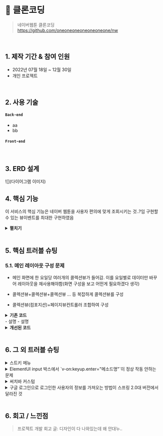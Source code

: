 # :pushpin: 클론코딩
>네이버웹툰 클론코딩  
>https://github.com/oneoneoneoneoneoneone/nw

</br>

## 1. 제작 기간 & 참여 인원
- 2022년 07월 18일 ~ 12월 30일
- 개인 프로젝트

</br>

## 2. 사용 기술
#### `Back-end`
  - aa
  - bb
#### `Front-end`


</br>

## 3. ERD 설계
![](다이어그램 이미지)


## 4. 핵심 기능
이 서비스의 핵심 기능은 네이버 웹툰을 사용자 편의에 맞게 조회시키는 것..?임
구현할 수 있는 뷰이벤트를 최대한 구현하였음

<details>
<summary><b>펼치기</b></summary>
<div markdown="1">

### 4.1. 화면 흐름
![](스토리보드 이미지 첨부)

### 4.2. API 조회
- **앱 최초 로드 시 네이버 책&영화 OPEN API를 조회하여 데이터를 구성했습니다.**
  - 책 링크
  - 북 링크
  
- **URL 통신** :pushpin: [코드 확인](링크)
  - Entities 형식에 맞게 파싱

- **User Default로 저장** :pushpin: [코드 확인](링크)
  - 로컬데이터 사용. 두번째 사용부터 로딩 없음

### 4.3. ViewController

- **오토 레이아웃 - SnapKit** :pushpin: [코드 확인]()
  - 스넵킷을 이용하여 화면 레이아웃 구성

- **적합한, 다양한 뷰컨트롤러 이용?** :pushpin: [코드 확인]()
  - ㅎㅎ.... 콜렉션뷰.. 테이블뷰.. 어쩌고
  - 재사용을 고려하여..

### 4.4. Service


### 4.5. Repository


</div>
</details>

</br>

## 5. 핵심 트러블 슈팅
### 5.1. 메인 레이아웃 구성 문제
- 메인 화면에 한 요일당 여러개의 콜렉션뷰가 들어감. 이를 요일별로 데이터만 바꾸어 레이아웃을 재사용해야함(화면 구성을 보고 어떤게 필요하겠다 생각)

- 콜렉션뷰+콜렉션뷰+콜렉션뷰 ... 등 복잡하게 콜렉션뷰를 구성

- 콜렉션뷰(컴포지션)+페이지뷰컨트롤러 조합하여 구성

<details>
<summary><b>기존 코드</b></summary>
<div markdown="1">

~~~java

~~~
  
</div>
</details>
- 설명
- 설명

<details>
<summary><b>개선된 코드</b></summary>
<div markdown="1">
  
~~~java

~~~
  
</div>
</details>

</br>

## 6. 그 외 트러블 슈팅
<details>
<summary>스트키 메뉴</summary>
<div markdown="1">
- 조가태요
</div>
</details>

<details>
<summary>ElementUI input 박스에서 `v-on:keyup.enter="메소드명"`이 정상 작동 안하는 문제</summary>
<div markdown="1">
  - `v-on:keyup.enter.native=""` 와 같이 .native 추가로 해결
</div>
</details>

<details>
<summary>써치바 커스텀</summary>
<div markdown="1">
  
  ```jsx
    $ npm run dev
    npm ERR! path C:\Users\integer\IdeaProjects\pilot\package.json
    npm ERR! code ENOENT
    npm ERR! errno -4058
    npm ERR! syscall open
    npm ERR! enoent ENOENT: no such file or directory, open 'C:\Users\integer\IdeaProjects\pilot\package.json'
    npm ERR! enoent This is related to npm not being able to find a file.
    npm ERR! enoent
    npm ERR! A complete log of this run can be found in:
    npm ERR!     C:\Users\integer\AppData\Roaming\npm-cache\_logs\2019-02-25T01_23_19_131Z-debug.log
  ```
  
  - 단순히 npm run dev/build 명령을 입력한 경로가 문제였다.

</details> 
  
<details>
<summary> 구글 로그인으로 로그인한 사용자의 정보를 가져오는 방법이 스프링 2.0대 버전에서 달라진 것</summary>
<div markdown="1">
  
  - 1.5대 버전에서는 Controller의 인자로 Principal을 넘기면 principal.getName(0에서 바로 꺼내서 쓸 수 있었는데, 2.0대 버전에서는 principal.getName()의 경우 principal 객체.toString()을 반환한다.
    - 1.5대 버전에서 principal을 사용하는 경우
    - 아래와 같이 사용했다면,
    ```jsx
    @RequestMapping("/sso/user")
    @SuppressWarnings("unchecked")
    public Map<String, String> user(Principal principal) {
        if (principal != null) {
            OAuth2Authentication oAuth2Authentication = (OAuth2Authentication) principal;
            Authentication authentication = oAuth2Authentication.getUserAuthentication();
            Map<String, String> details = new LinkedHashMap<>();
            details = (Map<String, String>) authentication.getDetails();
            logger.info("details = " + details);  // id, email, name, link etc.
            Map<String, String> map = new LinkedHashMap<>();
            map.put("email", details.get("email"));
            return map;
        }
        return null;
    }
    ```
    - 2.0대 버전에서는
    - 아래와 같이 principal 객체의 내용을 꺼내 쓸 수 있다.
    ```jsx
    UsernamePasswordAuthenticationToken token =
                    (UsernamePasswordAuthenticationToken) SecurityContextHolder
                            .getContext().getAuthentication();
            Map<String, Object> map = (Map<String, Object>) token.getPrincipal();
            String email = String.valueOf(map.get("email"));
            post.setMember(memberRepository.findByEmail(email));
    ```
        
</div>
</details> 
    
</br>
  
## 6. 회고 / 느낀점
>프로젝트 개발 회고 글:
>디자인이 다 나와있는데 왜 안대누..
